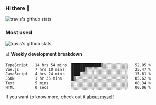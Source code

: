 ### Hi there 👋

<!--
**HondryTravis/HondryTravis** is a ✨ _special_ ✨ repository because its `README.md` (this file) appears on your GitHub profile.

Here are some ideas to get you started:

- 🔭 I’m currently working on ...
- 🌱 I’m currently learning ...
- 👯 I’m looking to collaborate on ...
- 🤔 I’m looking for help with ...
- 💬 Ask me about ...
- 📫 How to reach me: ...
- 😄 Pronouns: ...
- ⚡ Fun fact: ...
-->

![travis's github stats](https://github-readme-stats.vercel.app/api?username=HondryTravis&hide=stars)
### Most used
![travis's github stats](https://github-readme-stats.anuraghazra1.vercel.app/api/top-langs/?username=HondryTravis&layout=compact&hide_title=true)

📊 **Weekly development breakdown**

<!--START_SECTION:waka-->

```text
TypeScript   14 hrs 54 mins  █████████████▒░░░░░░░░░░░   52.85 %
Vue.js       7 hrs 10 mins   ██████▒░░░░░░░░░░░░░░░░░░   25.47 %
JavaScript   4 hrs 24 mins   ████░░░░░░░░░░░░░░░░░░░░░   15.61 %
JSON         1 hr 35 mins    █▒░░░░░░░░░░░░░░░░░░░░░░░   05.62 %
Text         5 mins          ░░░░░░░░░░░░░░░░░░░░░░░░░   00.34 %
HTML         0 secs          ░░░░░░░░░░░░░░░░░░░░░░░░░   00.06 %
```

<!--END_SECTION:waka-->

If you want to know more, check out it [about myself](https://hondrytravis.github.io/)
